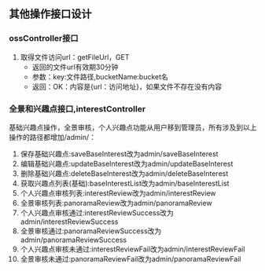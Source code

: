 ## 其他操作接口设计
### ossController接口
>
1. 取得文件访问url：getFileUrl，GET
    * 返回的文件url有效期30分钟
    * 参数：key:文件路径,bucketName:bucket名
    * 返回：OK：内容是{url：访问地址}，如果文件不存在没有内容

### 全景和兴趣点接口,interestController
基础兴趣点操作，全景审核，个人兴趣点功能从用户移到管理员，所有涉及到以上操作的路径都增加/admin/：
>
1. 保存基础兴趣点:saveBaseInterest改为admin/saveBaseInterest
2. 编辑基础兴趣点:updateBaseInterest改为admin/updateBaseInterest
3. 删除基础兴趣点:deleteBaseInterest改为admin/deleteBaseInterest
4. 获取兴趣点列表(基础):baseInterestList改为admin/baseInterestList
5. 个人兴趣点审核列表:interestReview改为admin/interestReview
6. 全景审核列表:panoramaReview改为admin/panoramaReview
7. 个人兴趣点审核通过:interestReviewSuccess改为admin/interestReviewSuccess
8. 全景审核通过:panoramaReviewSuccess改为admin/panoramaReviewSuccess
9. 个人兴趣点审核未通过:interestReviewFail改为admin/interestReviewFail
10. 全景审核未通过:panoramaReviewFail改为admin/panoramaReviewFail


